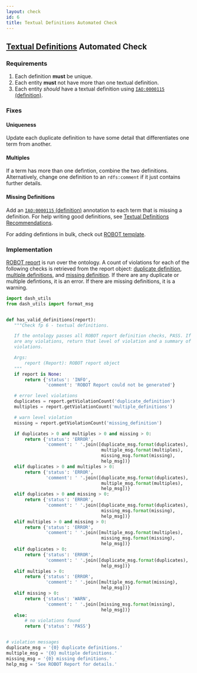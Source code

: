 ```yaml
---
layout: check
id: 6
title: Textual Definitions Automated Check
---
```


## [Textual Definitions](http://obofoundry.org/principles/fp-006-textual-definitions.html) Automated Check

### Requirements
1. Each definition **must** be unique.
2. Each entity **must** not have more than one textual definition.
3. Each entity *should* have a textual definition using [`IAO:0000115` (definition)](http://purl.obolibrary.org/obo/IAO_0000115).

### Fixes

#### Uniqueness
Update each duplicate definition to have some detail that differentiates one term from another.

#### Multiples
If a term has more than one defintion, combine the two definitions. Alternatively, change one definition to an `rdfs:comment` if it just contains further details.

#### Missing Definitions
Add an [`IAO:0000115` (definition)](http://purl.obolibrary.org/obo/IAO_0000115) annotation to each term that is missing a definition. For help writing good definitions, see [Textual Definitions Recommendations](http://obofoundry.org/principles/fp-006-textual-definitions.html#recommendation).

For adding defintions in bulk, check out [ROBOT template](http://robot.obolibrary.org/template).

### Implementation
[ROBOT report](http://robot.obolibrary.org/report) is run over the ontology. A count of violations for each of the following checks is retrieved from the report object: [duplicate definition](http://robot.obolibrary.org/report_queries/duplicate_definition), [multiple definitions](http://robot.obolibrary.org/report_queries/multiple_definitions), and [missing definition](http://robot.obolibrary.org/report_queries/missing_definition). If there are any duplicate or multiple defintions, it is an error. If there are missing definitions, it is a warning.

```python
import dash_utils
from dash_utils import format_msg


def has_valid_definitions(report):
   """Check fp 6 - textual definitions.

   If the ontology passes all ROBOT report definition checks, PASS. If there
   are any violations, return that level of violation and a summary of the
   violations.

   Args:
       report (Report): ROBOT report object
   """
   if report is None:
       return {'status': 'INFO',
               'comment': 'ROBOT Report could not be generated'}

   # error level violations
   duplicates = report.getViolationCount('duplicate_definition')
   multiples = report.getViolationCount('multiple_definitions')

   # warn level violation
   missing = report.getViolationCount('missing_definition')

   if duplicates > 0 and multiples > 0 and missing > 0:
       return {'status': 'ERROR',
               'comment': ' '.join([duplicate_msg.format(duplicates),
                                    multiple_msg.format(multiples),
                                    missing_msg.format(missing),
                                    help_msg])}
   elif duplicates > 0 and multiples > 0:
       return {'status': 'ERROR',
               'comment': ' '.join([duplicate_msg.format(duplicates),
                                    multiple_msg.format(multiples),
                                    help_msg])}
   elif duplicates > 0 and missing > 0:
       return {'status': 'ERROR',
               'comment': ' '.join([duplicate_msg.format(duplicates),
                                    missing_msg.format(missing),
                                    help_msg])}
   elif multiples > 0 and missing > 0:
       return {'status': 'ERROR',
               'comment': ' '.join([multiple_msg.format(multiples),
                                    missing_msg.format(missing),
                                    help_msg])}
   elif duplicates > 0:
       return {'status': 'ERROR',
               'comment': ' '.join([duplicate_msg.format(duplicates),
                                    help_msg])}
   elif multiples > 0:
       return {'status': 'ERROR',
               'comment': ' '.join([multiple_msg.format(missing),
                                    help_msg])}
   elif missing > 0:
       return {'status': 'WARN',
               'comment': ' '.join([missing_msg.format(missing),
                                    help_msg])}
   else:
       # no violations found
       return {'status': 'PASS'}


# violation messages
duplicate_msg = '{0} duplicate definitions.'
multiple_msg = '{0} multiple definitions.'
missing_msg = '{0} missing definitions.'
help_msg = 'See ROBOT Report for details.'
```
